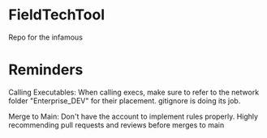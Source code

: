 # FieldTechTool
Repo for the infamous

# Reminders 
Calling Executables: When calling execs, make sure to refer to the network folder "Enterprise_DEV" for their placement. gitignore is doing its job. 

Merge to Main: Don't have the account to implement rules properly. Highly recommending pull requests and reviews before merges to main